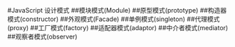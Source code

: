 #JavaScript 设计模式
##模块模式(Module)
##原型模式(prototype)
##构造器模式(constructor)
##外观模式(Facade)
##单例模式(singleton)
##代理模式(proxy)
##工厂模式(factory)
##适配器模式(adaptor)
##中介者模式(mediator)
##观察者模式(observer)
